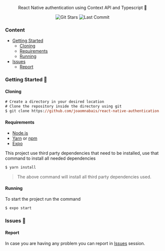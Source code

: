 <!-- VARS -->

[star-badge]: https://img.shields.io/github/stars/joaomnabais/react-native-authentication?logo=github
[last-commit-badge]: https://img.shields.io/github/last-commit/joaomnabais/react-native-authentication
[issues-url]: https://github.com/joaomnabais/react-native-authentication/issues/
[node-url]: https://nodejs.org/en
[yarn-url]: https://classic.yarnpkg.com/
[npm-url]:  https://www.npmjs.com/
[expo-url]: https://expo.io/

<!-- VARS -->

<p align="center">
  React Native authentication using Context API and Typescript 🚀
</p>



<div align="center">  

![Git Stars][star-badge]
![Last Commit][last-commit-badge]


</div>


### Content
* [Getting Started](#Getting-Started-)
    * [Cloning](#Cloning)
    * [Requirements](#Requirements)
    * [Running](#Running)
* [Issues](#Issues-)
    * [Report](#Report)

### Getting Started 🚀

#### Cloning

```ps
# Create a directory in your desired location
# Clone the repository inside the directory using git
$ git clone https://github.com/joaomnabais/react-native-authentication.git
```

#### Requirements
* [Node.js][node-url]
* [Yarn][yarn-url] or [npm][npm-url]
* [Expo][expo-url]

This project use third party dependencies that need to be installed, use that command to install all needed dependencies

```ps
$ yarn install
```

>The above command will install all third party dependencies used.

#### Running
To start the project run the command

```ps
$ expo start
```

### Issues 🐛

#### Report

In case you are having any problem you can report in [Issues][issues-url] session.
